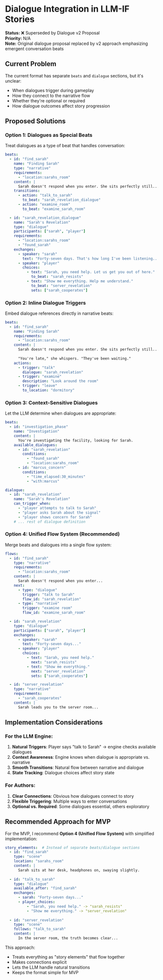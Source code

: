 # Dialogue Integration in LLM-IF Stories

**Status:** ❌ Superseded by Dialogue v2 Proposal  
**Priority:** N/A  
**Note:** Original dialogue proposal replaced by v2 approach emphasizing emergent conversation beats  

## Current Problem
The current format has separate `beats` and `dialogue` sections, but it's unclear:
- When dialogues trigger during gameplay
- How they connect to the narrative flow
- Whether they're optional or required
- How dialogue outcomes affect story progression

## Proposed Solutions

### Option 1: Dialogues as Special Beats
Treat dialogues as a type of beat that handles conversation:

```yaml
beats:
  - id: "find_sarah"
    name: "Finding Sarah"
    type: "narrative"
    requirements:
      - "location:sarahs_room"
    content: |
      Sarah doesn't respond when you enter. She sits perfectly still...
    transitions:
      - action: "talk_to_sarah"
        to_beat: "sarah_revelation_dialogue"
      - action: "examine_room"
        to_beat: "examine_sarah_room"

  - id: "sarah_revelation_dialogue"
    name: "Sarah's Revelation"
    type: "dialogue"
    participants: ["sarah", "player"]
    requirements:
      - "location:sarahs_room"
      - "found_sarah"
    exchanges:
      - speaker: "sarah"
        text: "Forty-seven days. That's how long I've been listening..."
      - speaker: "player"
        choices:
          - text: "Sarah, you need help. Let us get you out of here."
            to_beat: "sarah_resists"
          - text: "Show me everything. Help me understand."
            to_beat: "server_revelation"
            sets: ["sarah_cooperates"]
```

### Option 2: Inline Dialogue Triggers
Embed dialogue references directly in narrative beats:

```yaml
beats:
  - id: "find_sarah"
    name: "Finding Sarah"
    requirements:
      - "location:sarahs_room"
    content: |
      Sarah doesn't respond when you enter. She sits perfectly still...
      
      "You're late," she whispers. "They've been waiting."
    actions:
      - trigger: "talk"
        dialogue: "sarah_revelation"
      - trigger: "examine"
        description: "Look around the room"
      - trigger: "leave"
        to_location: "dormitory"
```

### Option 3: Context-Sensitive Dialogues
Let the LLM determine when dialogues are appropriate:

```yaml
beats:
  - id: "investigation_phase"
    name: "Investigation"
    content: |
      You're investigating the facility, looking for Sarah.
    available_dialogues:
      - id: "sarah_revelation"
        conditions:
          - "found_sarah"
          - "location:sarahs_room"
      - id: "marcus_concern"
        conditions:
          - "time_elapsed:30_minutes"
          - "with:marcus"

dialogue:
  - id: "sarah_revelation"
    name: "Sarah's Revelation"
    can_trigger_when:
      - "player attempts to talk to Sarah"
      - "player asks Sarah about the signal"
      - "player shows concern for Sarah"
    # ... rest of dialogue definition
```

### Option 4: Unified Flow System (Recommended)
Merge beats and dialogues into a single flow system:

```yaml
flows:
  - id: "find_sarah"
    type: "narrative"
    requirements:
      - "location:sarahs_room"
    content: |
      Sarah doesn't respond when you enter...
    next:
      - type: "dialogue"
        trigger: "talk to Sarah"
        flow_id: "sarah_revelation"
      - type: "narrative"
        trigger: "examine room"
        flow_id: "examine_sarah_room"

  - id: "sarah_revelation"
    type: "dialogue"
    participants: ["sarah", "player"]
    exchanges:
      - speaker: "sarah"
        text: "Forty-seven days..."
      - speaker: "player"
        choices:
          - text: "Sarah, you need help."
            next: "sarah_resists"
          - text: "Show me everything."
            next: "server_revelation"
            sets: ["sarah_cooperates"]

  - id: "server_revelation"
    type: "narrative"
    requirements:
      - "sarah_cooperates"
    content: |
      Sarah leads you to the server room...
```

## Implementation Considerations

### For the LLM Engine:
1. **Natural Triggers**: Player says "talk to Sarah" → engine checks available dialogues
2. **Context Awareness**: Engine knows when dialogue is appropriate vs. narrative
3. **Smooth Transitions**: Natural flow between narrative and dialogue
4. **State Tracking**: Dialogue choices affect story state

### For Authors:
1. **Clear Connections**: Obvious how dialogues connect to story
2. **Flexible Triggering**: Multiple ways to enter conversations
3. **Optional vs. Required**: Some dialogues essential, others exploratory

## Recommended Approach for MVP

For the MVP, I recommend **Option 4 (Unified Flow System)** with simplified implementation:

```yaml
story_elements:  # Instead of separate beats/dialogue sections
  - id: "find_sarah"
    type: "scene"
    location: "sarahs_room"
    content: |
      Sarah sits at her desk, headphones on, swaying slightly.
    
  - id: "talk_to_sarah"
    type: "dialogue"
    available_after: "find_sarah"
    exchanges:
      - sarah: "Forty-seven days..."
      - player_choices:
          - "Sarah, you need help." -> "sarah_resists"
          - "Show me everything." -> "server_revelation"
    
  - id: "server_revelation"
    type: "scene"
    follows: "talk_to_sarah"
    content: |
      In the server room, the truth becomes clear...
```

This approach:
- Treats everything as "story elements" that flow together
- Makes connections explicit
- Lets the LLM handle natural transitions
- Keeps the format simple for MVP
